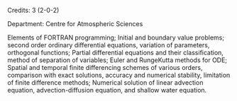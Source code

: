 Credits: 3 (2-0-2)

Department: Centre for Atmospheric Sciences

Elements of FORTRAN programming; Initial and boundary value problems; second order ordinary differential equations, variation of parameters, orthogonal functions; Partial differential equations and their classification, method of separation of variables; Euler and RungeKutta methods for ODE; Spatial and temporal finite differencing schemes of various orders, comparison with exact solutions, accuracy and numerical stability, limitation of finite difference methods; Numerical solution of linear advection equation, advection-diffusion equation, and shallow water equation.
